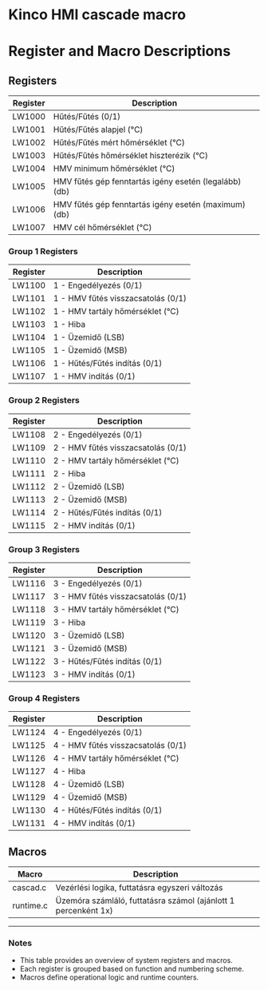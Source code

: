 # Kinco HMI cascade macro

# Register and Macro Descriptions

## Registers
| Register | Description |
|----------|------------|
| LW1000 | Hűtés/Fűtés (0/1) |
| LW1001 | Hűtés/Fűtés alapjel (°C) |
| LW1002 | Hűtés/Fűtés mért hőmérséklet (°C) |
| LW1003 | Hűtés/Fűtés hőmérséklet hiszterézik (°C) |
| LW1004 | HMV minimum hőmérséklet (°C) |
| LW1005 | HMV fűtés gép fenntartás igény esetén (legalább) (db) |
| LW1006 | HMV fűtés gép fenntartás igény esetén (maximum) (db) |
| LW1007 | HMV cél hőmérséklet (°C) |

### Group 1 Registers
| Register | Description |
|----------|------------|
| LW1100 | 1 - Engedélyezés (0/1) |
| LW1101 | 1 - HMV fűtés visszacsatolás (0/1) |
| LW1102 | 1 - HMV tartály hőmérséklet (°C) |
| LW1103 | 1 - Hiba |
| LW1104 | 1 - Üzemidő (LSB) |
| LW1105 | 1 - Üzemidő (MSB) |
| LW1106 | 1 - Hűtés/Fűtés indítás (0/1) |
| LW1107 | 1 - HMV indítás (0/1) |

### Group 2 Registers
| Register | Description |
|----------|------------|
| LW1108 | 2 - Engedélyezés (0/1) |
| LW1109 | 2 - HMV fűtés visszacsatolás (0/1) |
| LW1110 | 2 - HMV tartály hőmérséklet (°C) |
| LW1111 | 2 - Hiba |
| LW1112 | 2 - Üzemidő (LSB) |
| LW1113 | 2 - Üzemidő (MSB) |
| LW1114 | 2 - Hűtés/Fűtés indítás (0/1) |
| LW1115 | 2 - HMV indítás (0/1) |

### Group 3 Registers
| Register | Description |
|----------|------------|
| LW1116 | 3 - Engedélyezés (0/1) |
| LW1117 | 3 - HMV fűtés visszacsatolás (0/1) |
| LW1118 | 3 - HMV tartály hőmérséklet (°C) |
| LW1119 | 3 - Hiba |
| LW1120 | 3 - Üzemidő (LSB) |
| LW1121 | 3 - Üzemidő (MSB) |
| LW1122 | 3 - Hűtés/Fűtés indítás (0/1) |
| LW1123 | 3 - HMV indítás (0/1) |

### Group 4 Registers
| Register | Description |
|----------|------------|
| LW1124 | 4 - Engedélyezés (0/1) |
| LW1125 | 4 - HMV fűtés visszacsatolás (0/1) |
| LW1126 | 4 - HMV tartály hőmérséklet (°C) |
| LW1127 | 4 - Hiba |
| LW1128 | 4 - Üzemidő (LSB) |
| LW1129 | 4 - Üzemidő (MSB) |
| LW1130 | 4 - Hűtés/Fűtés indítás (0/1) |
| LW1131 | 4 - HMV indítás (0/1) |

## Macros
| Macro | Description |
|-------|------------|
| cascad.c | Vezérlési logika, futtatásra egyszeri változás |
| runtime.c | Üzemóra számláló, futtatásra számol (ajánlott 1 percenként 1x) |

---
### Notes
- This table provides an overview of system registers and macros.
- Each register is grouped based on function and numbering scheme.
- Macros define operational logic and runtime counters.

